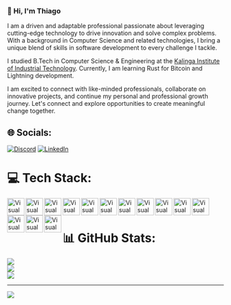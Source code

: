 ### 👋 Hi, I'm Thiago

I am a driven and adaptable professional passionate about leveraging cutting-edge technology to drive innovation and solve complex problems. With a background in Computer Science and related technologies, I bring a unique blend of skills in software development to every challenge I tackle.

I studied B.Tech in Computer Science & Engineering at the [Kalinga Institute of Industrial Technology](https://kiit.ac.in/). Currently, I am learning Rust for Bitcoin and Lightning development.

I am excited to connect with like-minded professionals, collaborate on innovative projects, and continue my personal and professional growth journey. Let's connect and explore opportunities to create meaningful change together.


## 🌐 Socials:
[![Discord](https://img.shields.io/badge/Discord-%237289DA.svg?logo=discord&logoColor=white)](https://discord.gg/thiago_code6599) [![LinkedIn](https://img.shields.io/badge/LinkedIn-%230077B5.svg?logo=linkedin&logoColor=white)](https://linkedin.com/in/tiagontalani) 

# 💻 Tech Stack:

<img align="left" alt="Visual Studio Code" width="40px" src="https://cdn.jsdelivr.net/gh/devicons/devicon@latest/icons/git/git-original.svg" />
<img align="left" alt="Visual Studio Code" width="40px" src="https://cdn.jsdelivr.net/gh/devicons/devicon@latest/icons/javascript/javascript-original.svg" />
<img align="left" alt="Visual Studio Code" width="40px" src="https://cdn.jsdelivr.net/gh/devicons/devicon@latest/icons/mongodb/mongodb-original.svg" />
<img align="left" alt="Visual Studio Code" width="40px" src="https://cdn.jsdelivr.net/gh/devicons/devicon@latest/icons/nextjs/nextjs-original.svg" />
<img align="left" alt="Visual Studio Code" width="40px" src="https://cdn.jsdelivr.net/gh/devicons/devicon@latest/icons/python/python-original-wordmark.svg" />
<img align="left" alt="Visual Studio Code" width="40px" src="https://cdn.jsdelivr.net/gh/devicons/devicon@latest/icons/react/react-original-wordmark.svg"  />
<img align="left" alt="Visual Studio Code" width="40px" src="https://cdn.jsdelivr.net/gh/devicons/devicon@latest/icons/rust/rust-original.svg" />
<img align="left" alt="Visual Studio Code" width="40px" src="https://cdn.jsdelivr.net/gh/devicons/devicon@latest/icons/sass/sass-original.svg" />
<img align="left" alt="Visual Studio Code" width="40px" src="https://cdn.jsdelivr.net/gh/devicons/devicon@latest/icons/tailwindcss/tailwindcss-original.svg" />
<img align="left" alt="Visual Studio Code" width="40px" src="https://cdn.jsdelivr.net/gh/devicons/devicon@latest/icons/express/express-original.svg" />
<img align="left" alt="Visual Studio Code" width="40px" src="https://cdn.jsdelivr.net/gh/devicons/devicon@latest/icons/css3/css3-original-wordmark.svg" />
<img align="left" alt="Visual Studio Code" width="40px" src="https://cdn.jsdelivr.net/gh/devicons/devicon@latest/icons/cplusplus/cplusplus-original.svg" />
<img align="left" alt="Visual Studio Code" width="40px" src="https://cdn.jsdelivr.net/gh/devicons/devicon@latest/icons/c/c-original.svg" />
<img align="left" alt="Visual Studio Code" width="40px" src="https://cdn.jsdelivr.net/gh/devicons/devicon@latest/icons/html5/html5-original-wordmark.svg" />  <br><br>

# 📊 GitHub Stats:

![](https://github-readme-stats.vercel.app/api?username=thiago-Coderr&theme=dark&hide_border=false&include_all_commits=false&count_private=false)<br/>
![](https://github-readme-streak-stats.herokuapp.com/?user=thiago-Coderr&theme=dark&hide_border=false)<br/>
![](https://github-readme-stats.vercel.app/api/top-langs/?username=thiago-Coderr&theme=dark&hide_border=false&include_all_commits=false&count_private=false&layout=compact)

---
[![](https://visitcount.itsvg.in/api?id=thiago-Coderr&icon=0&color=0)](https://visitcount.itsvg.in)

<!-- Proudly created with GPRM ( https://gprm.itsvg.in ) -->
